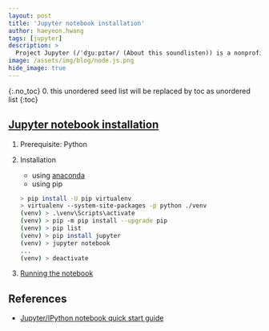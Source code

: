 ```yaml
---
layout: post
title: 'Jupyter notebook installation' 
author: haeyeon.hwang
tags: [jupyter]
description: >
  Project Jupyter (/ˈdʒuːpɪtər/ (About this soundlisten)) is a nonprofit organization created to "develop open-source software, open-standards, and services for interactive computing across dozens of programming languages". 
image: /assets/img/blog/node.js.png
hide_image: true
---
```

{:.no_toc}
0. this unordered seed list will be replaced by toc as unordered list
{:toc}

## [**Jupyter notebook installation**](https://jupyter.org/install)
1. Prerequisite: Python
2. Installation
    * using [anaconda](https://www.anaconda.com/downloads)
    * using pip

    ~~~bash
    > pip install -U pip virtualenv
    > virtualenv --system-site-packages -p python ./venv
    (venv) > .\venv\Scripts\activate
    (venv) > pip -m pip install --upgrade pip
    (venv) > pip list
    (venv) > pip install jupyter
    (venv) > jupyter notebook
    ...
    (venv) > deactivate
    ~~~

3. [Running the notebook](https://jupyter.readthedocs.io/en/latest/running.html#running)

## **References**
* [Jupyter/IPython notebook quick start guide](https://jupyter-notebook-beginner-guide.readthedocs.io/en/latest/index.html)